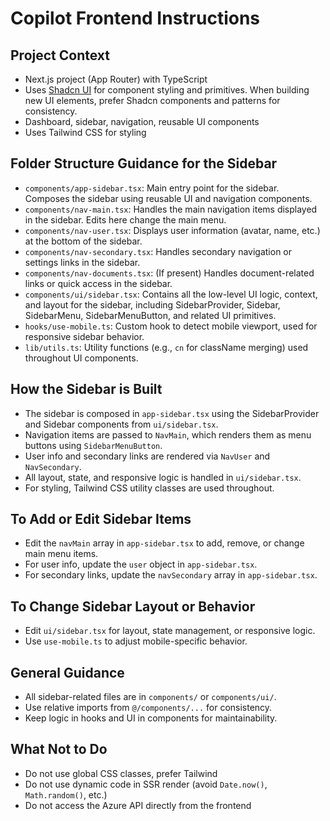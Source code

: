 # Copilot Frontend Instructions

## Project Context

- Next.js project (App Router) with TypeScript
- Uses [Shadcn UI](https://ui.shadcn.com/) for component styling and primitives. When building new UI elements, prefer Shadcn components and patterns for consistency.
- Dashboard, sidebar, navigation, reusable UI components
- Uses Tailwind CSS for styling

## Folder Structure Guidance for the Sidebar

- `components/app-sidebar.tsx`: Main entry point for the sidebar. Composes the sidebar using reusable UI and navigation components.
- `components/nav-main.tsx`: Handles the main navigation items displayed in the sidebar. Edits here change the main menu.
- `components/nav-user.tsx`: Displays user information (avatar, name, etc.) at the bottom of the sidebar.
- `components/nav-secondary.tsx`: Handles secondary navigation or settings links in the sidebar.
- `components/nav-documents.tsx`: (If present) Handles document-related links or quick access in the sidebar.
- `components/ui/sidebar.tsx`: Contains all the low-level UI logic, context, and layout for the sidebar, including SidebarProvider, Sidebar, SidebarMenu, SidebarMenuButton, and related UI primitives.
- `hooks/use-mobile.ts`: Custom hook to detect mobile viewport, used for responsive sidebar behavior.
- `lib/utils.ts`: Utility functions (e.g., `cn` for className merging) used throughout UI components.

## How the Sidebar is Built

- The sidebar is composed in `app-sidebar.tsx` using the SidebarProvider and Sidebar components from `ui/sidebar.tsx`.
- Navigation items are passed to `NavMain`, which renders them as menu buttons using `SidebarMenuButton`.
- User info and secondary links are rendered via `NavUser` and `NavSecondary`.
- All layout, state, and responsive logic is handled in `ui/sidebar.tsx`.
- For styling, Tailwind CSS utility classes are used throughout.

## To Add or Edit Sidebar Items

- Edit the `navMain` array in `app-sidebar.tsx` to add, remove, or change main menu items.
- For user info, update the `user` object in `app-sidebar.tsx`.
- For secondary links, update the `navSecondary` array in `app-sidebar.tsx`.

## To Change Sidebar Layout or Behavior

- Edit `ui/sidebar.tsx` for layout, state management, or responsive logic.
- Use `use-mobile.ts` to adjust mobile-specific behavior.

## General Guidance

- All sidebar-related files are in `components/` or `components/ui/`.
- Use relative imports from `@/components/...` for consistency.
- Keep logic in hooks and UI in components for maintainability.

## What Not to Do

- Do not use global CSS classes, prefer Tailwind
- Do not use dynamic code in SSR render (avoid `Date.now()`, `Math.random()`, etc.)
- Do not access the Azure API directly from the frontend

